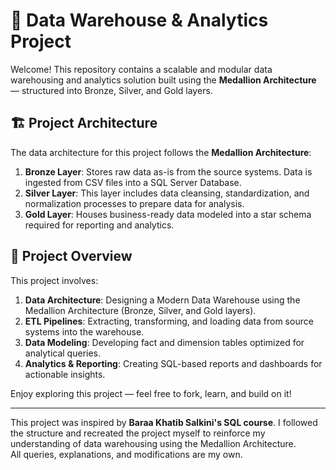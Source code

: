 # 🧱 Data Warehouse & Analytics Project

Welcome! This repository contains a scalable and modular data warehousing and analytics solution built using the **Medallion Architecture** — structured into Bronze, Silver, and Gold layers.

## 🏗️ Project Architecture

The data architecture for this project follows the **Medallion Architecture**:

1. **Bronze Layer**: Stores raw data as-is from the source systems. Data is ingested from CSV files into a SQL Server Database.
2. **Silver Layer**: This layer includes data cleansing, standardization, and normalization processes to prepare data for analysis.  
3. **Gold Layer**: Houses business-ready data modeled into a star schema required for reporting and analytics.

## 📖 Project Overview

This project involves:

1. **Data Architecture**: Designing a Modern Data Warehouse using the Medallion Architecture (Bronze, Silver, and Gold layers).
2. **ETL Pipelines**: Extracting, transforming, and loading data from source systems into the warehouse.  
3. **Data Modeling**: Developing fact and dimension tables optimized for analytical queries.  
4. **Analytics & Reporting**: Creating SQL-based reports and dashboards for actionable insights.

Enjoy exploring this project — feel free to fork, learn, and build on it!

---

This project was inspired by **Baraa Khatib Salkini's SQL course**. I followed the structure and recreated the project myself to reinforce my understanding of data warehousing using the Medallion Architecture.  
All queries, explanations, and modifications are my own.
